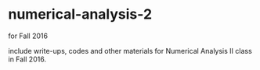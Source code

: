 # numerical-analysis-2
for Fall 2016

include write-ups, codes and other materials for Numerical Analysis II class in Fall 2016.
